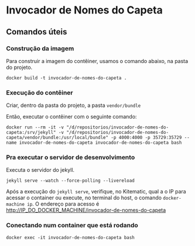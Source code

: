 # Invocador de Nomes do Capeta

## Comandos úteis

### Construção da imagem

Para construir a imagem do contêiner, usamos o comando abaixo, na pasta do projeto.

```shell
docker build -t invocador-de-nomes-do-capeta .
```

### Execução do contêiner

Criar, dentro da pasta do projeto, a pasta `vendor/bundle`

Então, executar o contêiner com o seguinte comando:

```shell
docker run --rm -it -v "/d/repositorios/invocador-de-nomes-do-capeta:/srv/jekyll" -v "/d/repositorios/invocador-de-nomes-do-capeta/vendor/bundle:/usr/local/bundle" -p 4000:4000 -p 35729:35729 --name invocador-de-nomes-do-capeta invocador-de-nomes-do-capeta bash
```

### Pra executar o servidor de desenvolvimento

Executa o servidor do jekyll.

```shell
jekyll serve --watch --force-polling --livereload
```

Após a execução do `jekyll serve`, verifique, no Kitematic, qual a o IP para acessar o container ou execute, no terminal do host, o comando `docker-machine ip`. O endereço para acesso é [http://IP_DO_DOCKER_MACHINE/invocador-de-nomes-do-capeta]([http://IP_DO_DOCKER_MACHINE/invocador-de-nomes-do-capeta])

### Conectando num container que está rodando

```shell
docker exec -it invocador-de-nomes-do-capeta bash
```
